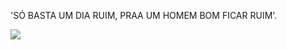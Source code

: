 'SÓ BASTA UM DIA RUIM, PRAA UM HOMEM BOM FICAR RUIM'.

![](https://media.tenor.com/VdixkA4ki9IAAAAM/aizen.gif)


